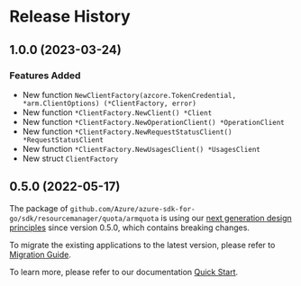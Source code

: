 # Release History

## 1.0.0 (2023-03-24)
### Features Added

- New function `NewClientFactory(azcore.TokenCredential, *arm.ClientOptions) (*ClientFactory, error)`
- New function `*ClientFactory.NewClient() *Client`
- New function `*ClientFactory.NewOperationClient() *OperationClient`
- New function `*ClientFactory.NewRequestStatusClient() *RequestStatusClient`
- New function `*ClientFactory.NewUsagesClient() *UsagesClient`
- New struct `ClientFactory`


## 0.5.0 (2022-05-17)

The package of `github.com/Azure/azure-sdk-for-go/sdk/resourcemanager/quota/armquota` is using our [next generation design principles](https://azure.github.io/azure-sdk/general_introduction.html) since version 0.5.0, which contains breaking changes.

To migrate the existing applications to the latest version, please refer to [Migration Guide](https://aka.ms/azsdk/go/mgmt/migration).

To learn more, please refer to our documentation [Quick Start](https://aka.ms/azsdk/go/mgmt).